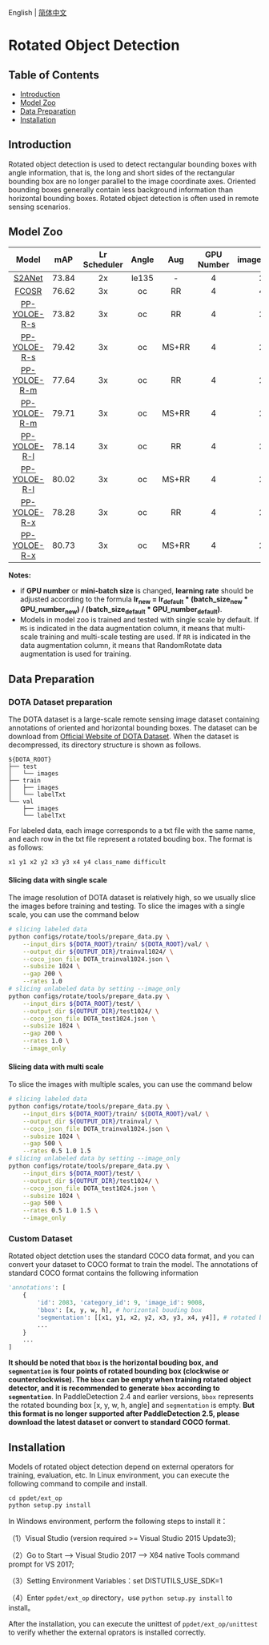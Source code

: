 English | [简体中文](README.md)

# Rotated Object Detection

## Table of Contents
- [Introduction](#Introduction)
- [Model Zoo](#Model-Zoo)
- [Data Preparation](#Data-Preparation)
- [Installation](#Installation)

## Introduction
Rotated object detection is used to detect rectangular bounding boxes with angle information, that is, the long and short sides of the rectangular bounding box are no longer parallel to the image coordinate axes. Oriented bounding boxes generally contain less background information than horizontal bounding boxes. Rotated object detection is often used in remote sensing scenarios.

## Model Zoo
| Model | mAP | Lr Scheduler | Angle | Aug | GPU Number | images/GPU | download | config |
|:---:|:----:|:---------:|:-----:|:--------:|:-----:|:------------:|:-------:|:------:|
| [S2ANet](./s2anet/README_en.md) | 73.84 | 2x | le135 | - | 4 | 2 | [model](https://paddledet.bj.bcebos.com/models/s2anet_alignconv_2x_dota.pdparams) | [config](https://github.com/PaddlePaddle/PaddleDetection/tree/release/2.6/configs/rotate/s2anet/s2anet_alignconv_2x_dota.yml) |
| [FCOSR](./fcosr/README_en.md) | 76.62 | 3x | oc | RR | 4 | 4 | [model](https://paddledet.bj.bcebos.com/models/fcosr_x50_3x_dota.pdparams) | [config](https://github.com/PaddlePaddle/PaddleDetection/tree/release/2.6/configs/rotate/fcosr/fcosr_x50_3x_dota.yml) |
| [PP-YOLOE-R-s](./ppyoloe_r/README_en.md) | 73.82 | 3x | oc | RR | 4 | 2 | [model](https://paddledet.bj.bcebos.com/models/ppyoloe_r_crn_s_3x_dota.pdparams) | [config](https://github.com/PaddlePaddle/PaddleDetection/tree/release/2.6/configs/rotate/ppyoloe_r/ppyoloe_r_crn_s_3x_dota.yml) |
| [PP-YOLOE-R-s](./ppyoloe_r/README_en.md) | 79.42 | 3x | oc | MS+RR | 4 | 2 | [model](https://paddledet.bj.bcebos.com/models/ppyoloe_r_crn_s_3x_dota_ms.pdparams) | [config](https://github.com/PaddlePaddle/PaddleDetection/tree/release/2.6/configs/rotate/ppyoloe_r/ppyoloe_r_crn_s_3x_dota_ms.yml) |
| [PP-YOLOE-R-m](./ppyoloe_r/README_en.md) | 77.64 | 3x | oc | RR | 4 | 2 | [model](https://paddledet.bj.bcebos.com/models/ppyoloe_r_crn_m_3x_dota.pdparams) | [config](https://github.com/PaddlePaddle/PaddleDetection/tree/release/2.6/configs/rotate/ppyoloe_r/ppyoloe_r_crn_m_3x_dota.yml) |
| [PP-YOLOE-R-m](./ppyoloe_r/README_en.md) | 79.71 | 3x | oc | MS+RR | 4 | 2 | [model](https://paddledet.bj.bcebos.com/models/ppyoloe_r_crn_m_3x_dota_ms.pdparams) | [config](https://github.com/PaddlePaddle/PaddleDetection/tree/release/2.6/configs/rotate/ppyoloe_r/ppyoloe_r_crn_m_3x_dota_ms.yml) |
| [PP-YOLOE-R-l](./ppyoloe_r/README_en.md) | 78.14 | 3x | oc | RR | 4 | 2 | [model](https://paddledet.bj.bcebos.com/models/ppyoloe_r_crn_l_3x_dota.pdparams) | [config](https://github.com/PaddlePaddle/PaddleDetection/tree/release/2.6/configs/rotate/ppyoloe_r/ppyoloe_r_crn_l_3x_dota.yml) |
| [PP-YOLOE-R-l](./ppyoloe_r/README_en.md) | 80.02 | 3x | oc | MS+RR | 4 | 2 | [model](https://paddledet.bj.bcebos.com/models/ppyoloe_r_crn_l_3x_dota_ms.pdparams) | [config](https://github.com/PaddlePaddle/PaddleDetection/tree/release/2.6/configs/rotate/ppyoloe_r/ppyoloe_r_crn_l_3x_dota_ms.yml) |
| [PP-YOLOE-R-x](./ppyoloe_r/README_en.md) | 78.28 | 3x | oc | RR | 4 | 2 | [model](https://paddledet.bj.bcebos.com/models/ppyoloe_r_crn_x_3x_dota.pdparams) | [config](https://github.com/PaddlePaddle/PaddleDetection/tree/release/2.6/configs/rotate/ppyoloe_r/ppyoloe_r_crn_x_3x_dota.yml) |
| [PP-YOLOE-R-x](./ppyoloe_r/README_en.md) | 80.73 | 3x | oc | MS+RR | 4 | 2 | [model](https://paddledet.bj.bcebos.com/models/ppyoloe_r_crn_x_3x_dota_ms.pdparams) | [config](https://github.com/PaddlePaddle/PaddleDetection/tree/release/2.6/configs/rotate/ppyoloe_r/ppyoloe_r_crn_x_3x_dota_ms.yml) |

**Notes:**

- if **GPU number** or **mini-batch size** is changed, **learning rate** should be adjusted according to the formula **lr<sub>new</sub> = lr<sub>default</sub> * (batch_size<sub>new</sub> * GPU_number<sub>new</sub>) / (batch_size<sub>default</sub> * GPU_number<sub>default</sub>)**.
- Models in model zoo is trained and tested with single scale by default. If `MS` is indicated in the data augmentation column, it means that multi-scale training and multi-scale testing are used. If `RR` is indicated in the data augmentation column, it means that RandomRotate data augmentation is used for training.

## Data Preparation
### DOTA Dataset preparation
The DOTA dataset is a large-scale remote sensing image dataset containing annotations of oriented and horizontal bounding boxes. The dataset can be download from [Official Website of DOTA Dataset](https://captain-whu.github.io/DOTA/). When the dataset is decompressed, its directory structure is shown as follows.
```
${DOTA_ROOT}
├── test
│   └── images
├── train
│   ├── images
│   └── labelTxt
└── val
    ├── images
    └── labelTxt
```

For labeled data, each image corresponds to a txt file with the same name, and each row in the txt file represent a rotated bouding box. The format is as follows:

```
x1 y1 x2 y2 x3 y3 x4 y4 class_name difficult
```

#### Slicing data with single scale
The image resolution of DOTA dataset is relatively high, so we usually slice the images before training and testing. To slice the images with a single scale, you can use the command below
``` bash
# slicing labeled data
python configs/rotate/tools/prepare_data.py \
    --input_dirs ${DOTA_ROOT}/train/ ${DOTA_ROOT}/val/ \
    --output_dir ${OUTPUT_DIR}/trainval1024/ \
    --coco_json_file DOTA_trainval1024.json \
    --subsize 1024 \
    --gap 200 \
    --rates 1.0
# slicing unlabeled data by setting --image_only
python configs/rotate/tools/prepare_data.py \
    --input_dirs ${DOTA_ROOT}/test/ \
    --output_dir ${OUTPUT_DIR}/test1024/ \
    --coco_json_file DOTA_test1024.json \
    --subsize 1024 \
    --gap 200 \
    --rates 1.0 \
    --image_only

```

#### Slicing data with multi scale
To slice the images with multiple scales, you can use the command below
``` bash
# slicing labeled data
python configs/rotate/tools/prepare_data.py \
    --input_dirs ${DOTA_ROOT}/train/ ${DOTA_ROOT}/val/ \
    --output_dir ${OUTPUT_DIR}/trainval/ \
    --coco_json_file DOTA_trainval1024.json \
    --subsize 1024 \
    --gap 500 \
    --rates 0.5 1.0 1.5
# slicing unlabeled data by setting --image_only
python configs/rotate/tools/prepare_data.py \
    --input_dirs ${DOTA_ROOT}/test/ \
    --output_dir ${OUTPUT_DIR}/test1024/ \
    --coco_json_file DOTA_test1024.json \
    --subsize 1024 \
    --gap 500 \
    --rates 0.5 1.0 1.5 \
    --image_only
```

### Custom Dataset
Rotated object detction uses the standard COCO data format, and you can convert your dataset to COCO format to train the model. The annotations of standard COCO format contains the following information
``` python
'annotations': [
    {
        'id': 2083, 'category_id': 9, 'image_id': 9008,
        'bbox': [x, y, w, h], # horizontal bouding box
        'segmentation': [[x1, y1, x2, y2, x3, y3, x4, y4]], # rotated bounding box
        ...
    }
    ...
]
```
**It should be noted that `bbox` is the horizontal bouding box, and `segmentation` is four points of rotated bounding box (clockwise or counterclockwise). The `bbox` can be empty when training rotated object detector, and it is recommended to generate `bbox` according to `segmentation`**. In PaddleDetection 2.4 and earlier versions, `bbox` represents the rotated bounding box [x, y, w, h, angle] and `segmentation` is empty. **But this format is no longer supported after PaddleDetection 2.5, please download the latest dataset or convert to standard COCO format**.
## Installation
Models of rotated object detection depend on external operators for training, evaluation, etc. In Linux environment, you can execute the following command to compile and install.
```
cd ppdet/ext_op
python setup.py install
```
In Windows environment, perform the following steps to install it：

（1）Visual Studio (version required >= Visual Studio 2015 Update3);

（2）Go to Start --> Visual Studio 2017 --> X64 native Tools command prompt for VS 2017;

（3）Setting Environment Variables：set DISTUTILS_USE_SDK=1

（4）Enter `ppdet/ext_op` directory，use `python setup.py install` to install。

After the installation, you can execute the unittest of `ppdet/ext_op/unittest` to verify whether the external oprators is installed correctly.
